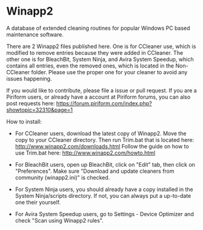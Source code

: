 # Winapp2
A database of extended cleaning routines for popular Windows PC based maintenance software. 

There are 2 Winapp2 files published here. One is for CCleaner use, which is modified to remove entries because they were added in CCleaner. The other one is for BleachBit, System Ninja, and Avira System Speedup, which contains all entries, even the removed ones, which is located in the Non-CCleaner folder. Please use the proper one for your cleaner to avoid any issues happening.

If you would like to contribute, please file a issue or pull request. If you are a Piriform users, or already have a account at Piriform forums, you can also post requests here: https://forum.piriform.com/index.php?showtopic=32310&page=1


How to install:

- For CCleaner users, download the latest copy of Winapp2. Move the copy to your CCleaner directory. Then run Trim.bat that is located here: http://www.winapp2.com/downloads.html  Follow the guide on how to use Trim.bat here: http://www.winapp2.com/howto.html

- For BleachBit users, open up BleachBit, click on "Edit" tab, then click on "Preferences". Make sure "Download and update cleaners from community (winapp2.ini)" is checked.

- For System Ninja users, you should already have a copy installed in the System Ninja/scripts directory. If not, you can always put a up-to-date one their yourself.

- For Avira System Speedup users, go to Settings - Device Optimizer and check "Scan using Winapp2 rules".
